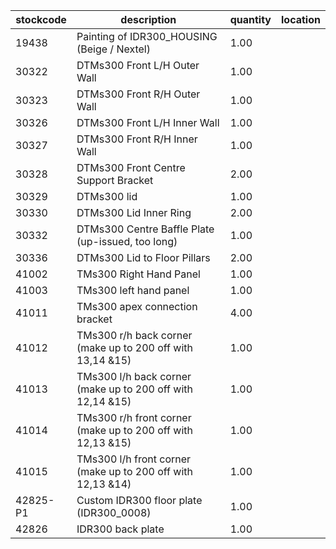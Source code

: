 |stockcode|description|quantity|location|
|---------|-----------|--------|--------|
|19438|Painting of IDR300_HOUSING (Beige / Nextel)|1.00||
|30322|DTMs300 Front L/H Outer Wall|1.00||
|30323|DTMs300 Front R/H Outer Wall|1.00||
|30326|DTMs300 Front L/H Inner Wall|1.00||
|30327|DTMs300 Front R/H Inner Wall|1.00||
|30328|DTMs300 Front Centre Support Bracket|2.00||
|30329|DTMs300 lid|1.00||
|30330|DTMs300 Lid Inner Ring|2.00||
|30332|DTMs300 Centre Baffle Plate (up-issued, too long)|1.00||
|30336|DTMs300 Lid to Floor Pillars|2.00||
|41002|TMs300 Right Hand Panel|1.00||
|41003|TMs300 left hand panel|1.00||
|41011|TMs300 apex connection bracket|4.00||
|41012|TMs300 r/h back corner (make up to 200 off with 13,14 &15)|1.00||
|41013|TMs300 l/h back corner (make up to 200 off with 12,14 &15)|1.00||
|41014|TMs300 r/h front corner (make up to 200 off with 12,13 &15)|1.00||
|41015|TMs300 l/h front corner (make up to 200 off with 12,13 &14)|1.00||
|42825-P1|Custom IDR300 floor plate (IDR300_0008)|1.00||
|42826|IDR300 back plate|1.00||

